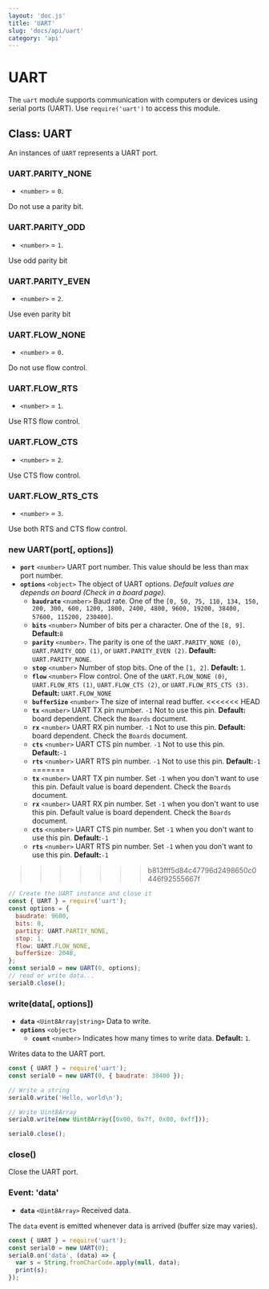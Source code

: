 ```yaml
---
layout: 'doc.js'
title: 'UART'
slug: 'docs/api/uart'
category: 'api'
---
```


# UART

The `uart` module supports communication with computers or devices using serial ports (UART). Use `require('uart')` to access this module.

## Class: UART

An instances of `UART` represents a UART port.

### UART.PARITY_NONE

- `<number>` = `0`.

Do not use a parity bit.

### UART.PARITY_ODD

- `<number>` = `1`.

Use odd parity bit

### UART.PARITY_EVEN

- `<number>` = `2`.

Use even parity bit

### UART.FLOW_NONE

- `<number>` = `0`.

Do not use flow control.

### UART.FLOW_RTS

- `<number>` = `1`.

Use RTS flow control.

### UART.FLOW_CTS

- `<number>` = `2`.

Use CTS flow control.

### UART.FLOW_RTS_CTS

- `<number>` = `3`.

Use both RTS and CTS flow control.

### new UART(port\[, options])

- **`port`** `<number>` UART port number. This value should be less than max port number.
- **`options`** `<object>` The object of UART options. _Default values are depends on board (Check in a board page)._
  - **`baudrate`** `<number>` Baud rate. One of the `[0, 50, 75, 110, 134, 150, 200, 300, 600, 1200, 1800, 2400, 4800, 9600, 19200, 38400, 57600, 115200, 230400]`.
  - **`bits`** `<number>` Number of bits per a character. One of the `[8, 9]`. **Default:**`8`
  - **`parity`** `<number>`. The parity is one of the `UART.PARITY_NONE (0)`, `UART.PARITY_ODD (1)`, or `UART.PARITY_EVEN (2)`. **Default:** `UART.PARITY_NONE`.
  - **`stop`** `<number>` Number of stop bits. One of the `[1, 2]`. **Default:** `1`.
  - **`flow`** `<number>` Flow control. One of the `UART.FLOW_NONE (0)`, `UART.FLOW_RTS (1)`, `UART.FLOW_CTS (2)`, or `UART.FLOW_RTS_CTS (3)`. **Default:** `UART.FLOW_NONE`
  - **`bufferSize`** `<number>` The size of internal read buffer.
<<<<<<< HEAD
  - **`tx`** `<number>` UART TX pin number. `-1` Not to use this pin. **Default:** board dependent. Check the `Boards` document.
  - **`rx`** `<number>` UART RX pin number. `-1` Not to use this pin. **Default:** board dependent. Check the `Boards` document.
  - **`cts`** `<number>` UART CTS pin number. `-1` Not to use this pin. **Default:**`-1`
  - **`rts`** `<number>` UART RTS pin number. `-1` Not to use this pin. **Default:**`-1`
=======
  - **`tx`** `<number>` UART TX pin number. Set `-1` when you don't want to use this pin. Default value is board dependent. Check the `Boards` document.
  - **`rx`** `<number>` UART RX pin number. Set `-1` when you don't want to use this pin. Default value is board dependent. Check the `Boards` document.
  - **`cts`** `<number>` UART CTS pin number. Set `-1` when you don't want to use this pin. **Default:**`-1`
  - **`rts`** `<number>` UART RTS pin number. Set `-1` when you don't want to use this pin. **Default:**`-1`
>>>>>>> b813fff5d84c47796d2498650c0446f92555667f

```javascript
// Create the UART instance and close it
const { UART } = require('uart');
const options = {
  baudrate: 9600,
  bits: 8,
  partity: UART.PARTIY_NONE,
  stop: 1,
  flow: UART.FLOW_NONE,
  bufferSize: 2048,
};
const serial0 = new UART(0, options);
// read or write data...
serial0.close();
```

### write(data\[, options])

- **`data`** `<Uint8Array|string>` Data to write.
- **`options`** `<object>`&#x20;
  - **`count`** `<number>` Indicates how many times to write data. **Default:** `1`.

Writes data to the UART port.

```javascript
const { UART } = require('uart');
const serial0 = new UART(0, { baudrate: 38400 });

// Write a string
serial0.write('Hello, world\n');

// Write Uint8Array
serial0.write(new Uint8Array([0x00, 0x7f, 0x80, 0xff]));

serial0.close();
```

### close()

Close the UART port.

### Event: 'data'

- **`data`** `<Uint8Array>` Received data.

The `data` event is emitted whenever data is arrived (buffer size may varies).

```javascript
const { UART } = require('uart');
const serial0 = new UART(0);
serial0.on('data', (data) => {
  var s = String.fromCharCode.apply(null, data);
  print(s);
});
```
